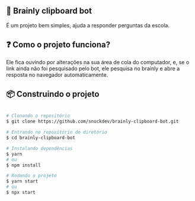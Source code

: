 ## 🤖 Brainly clipboard bot
É um projeto bem simples, ajuda a responder perguntas da escola.

## ❓ Como o projeto funciona?
Ele fica ouvindo por alterações na sua área de cola do computador, e, se o link
ainda não foi pesquisado pelo bot, ele pesquisa no brainly e abre a resposta no navegador
automaticamente.

## 📦 Construindo o projeto
```bash

# Clonando o repositório
$ git clone https://github.com/snuckdev/brainly-clipboard-bot.git

# Entrando no repositório do diretório
$ cd brainly-clipboard-bot

# Instalando dependências
$ yarn
# ou
$ npm install

# Rodando o projeto
$ yarn start
# ou
$ npx start
```